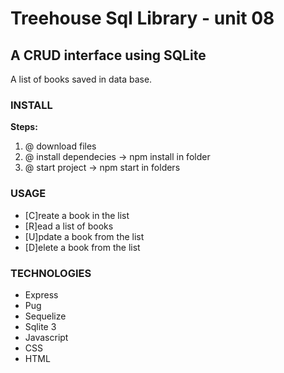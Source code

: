 # Treehouse Sql Library - unit 08
## A CRUD interface using SQLite
A list of books saved in data base. 

### INSTALL ###
<b>Steps:</b> <br />
<ol>
 <li>@ download files</li>
 <li>@ install dependecies -> npm install in folder</li>
 <li>@ start project -> npm start in folders</li>
</ol>

### USAGE
<ul>
  <li>[C]reate a book in the list</li>
  <li>[R]ead a list of books</li>
  <li>[U]pdate a book from the list</li>
  <li>[D]elete a book from the list</li>
</ul>

### TECHNOLOGIES
<ul>
  <li>Express</li>
  <li>Pug</li>
  <li>Sequelize</li>
  <li>Sqlite 3</li>
  <li>Javascript</li>
  <li>CSS</li>
  <li>HTML</li>
</ul>
